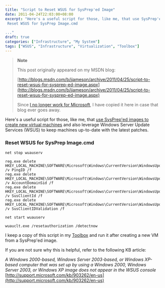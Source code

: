 ```yaml
---
title: "Script to Reset WSUS for SysPrep'ed Image"
date: 2011-04-24T22:03:00+08:00
excerpt: "Here's a useful script for those, like me, that use SysPrep'ed images to create new virtual machines and also leverage Windows Server Update Services (WSUS) to keep machines up-to-date with the latest patches. 
 Reset WSUS for SysPrep Image.cmd 
 
..."
draft: true
categories: ["Infrastructure", "My System"]
tags: ["WSUS", "Infrastructure", "Virtualization", "Toolbox"]
---
```


> **Note**
> 
> This post originally appeared on my MSDN blog:  
>   
> 
> [http://blogs.msdn.com/b/jjameson/archive/2011/04/25/script-to-reset-wsus-for-sysprep-ed-image.aspx](http://blogs.msdn.com/b/jjameson/archive/2011/04/25/script-to-reset-wsus-for-sysprep-ed-image.aspx)
> 
> Since [I no longer work for Microsoft](/blog/jjameson/archive/2011/09/02/last-day-with-microsoft.aspx), I have copied it here in case that blog ever goes away.


Here's a useful script for those, like me, that [use SysPrep'ed images to create new virtual machines](/blog/jjameson/archive/2009/08/13/using-sysprep-ed-vhds-for-new-hyper-v-virtual-machines.aspx) and also leverage Windows Server Update Services (WSUS) to keep machines up-to-date with the latest patches.

### Reset WSUS for SysPrep Image.cmd



    net stop wuauserv
    
    reg.exe delete HKEY_LOCAL_MACHINE\SOFTWARE\Microsoft\Windows\CurrentVersion\WindowsUpdate /v PingID /f
    reg.exe delete HKEY_LOCAL_MACHINE\SOFTWARE\Microsoft\Windows\CurrentVersion\WindowsUpdate /v AccountDomainSid /f
    reg.exe delete HKEY_LOCAL_MACHINE\SOFTWARE\Microsoft\Windows\CurrentVersion\WindowsUpdate /v SusClientId /f
    reg.exe delete HKEY_LOCAL_MACHINE\SOFTWARE\Microsoft\Windows\CurrentVersion\WindowsUpdate /v SusClientIDValidation /f
    
    net start wuauserv
    
    wuauclt.exe /resetauthorization /detectnow



I keep a copy of this script in my [Toolbox](/blog/jjameson/archive/2007/03/22/backedup-and-notbackedup.aspx) and run it after creating a new VM from a SysPrep'ed image.

If you are not sure why this is helpful, refer to the following KB article:

<cite>A Windows 2000-based, Windows Server 2003-based, or Windows XP-based computer that was set up by using a Windows 2000, Windows Server 2003, or Windows XP image does not appear in the WSUS console</cite>
[http://support.microsoft.com/kb/903262/en-us](http://support.microsoft.com/kb/903262/en-us)

